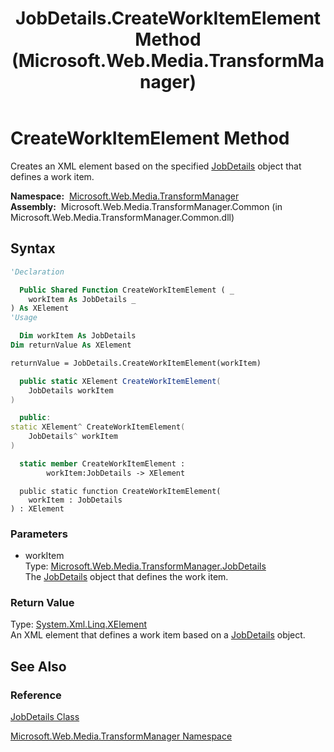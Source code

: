 ﻿---
title: JobDetails.CreateWorkItemElement Method  (Microsoft.Web.Media.TransformManager)
TOCTitle: CreateWorkItemElement Method
ms:assetid: M:Microsoft.Web.Media.TransformManager.JobDetails.CreateWorkItemElement(Microsoft.Web.Media.TransformManager.JobDetails)
ms:mtpsurl: https://msdn.microsoft.com/en-us/library/microsoft.web.media.transformmanager.jobdetails.createworkitemelement(v=VS.90)
ms:contentKeyID: 35520925
ms.date: 06/14/2012
mtps_version: v=VS.90
f1_keywords:
- Microsoft.Web.Media.TransformManager.JobDetails.CreateWorkItemElement
dev_langs:
- csharp
- jscript
- vb
- FSharp
- cpp
api_location:
- Microsoft.Web.Media.TransformManager.Common.dll
api_name:
- Microsoft.Web.Media.TransformManager.JobDetails.CreateWorkItemElement
api_type:
- Managed
topic_type:
- apiref
- kbSyntax
product_family_name: VS
ROBOTS: INDEX,FOLLOW
---

# CreateWorkItemElement Method

Creates an XML element based on the specified [JobDetails](jobdetails-class-microsoft-web-media-transformmanager.md) object that defines a work item.

**Namespace:**  [Microsoft.Web.Media.TransformManager](microsoft-web-media-transformmanager-namespace.md)  
**Assembly:**  Microsoft.Web.Media.TransformManager.Common (in Microsoft.Web.Media.TransformManager.Common.dll)

## Syntax

```vb
'Declaration

  Public Shared Function CreateWorkItemElement ( _
    workItem As JobDetails _
) As XElement
'Usage

  Dim workItem As JobDetails
Dim returnValue As XElement

returnValue = JobDetails.CreateWorkItemElement(workItem)
```

```csharp
  public static XElement CreateWorkItemElement(
    JobDetails workItem
)
```

```cpp
  public:
static XElement^ CreateWorkItemElement(
    JobDetails^ workItem
)
```

``` fsharp
  static member CreateWorkItemElement : 
        workItem:JobDetails -> XElement 
```

```jscript
  public static function CreateWorkItemElement(
    workItem : JobDetails
) : XElement
```

### Parameters

  - workItem  
    Type: [Microsoft.Web.Media.TransformManager.JobDetails](jobdetails-class-microsoft-web-media-transformmanager.md)  
    The [JobDetails](jobdetails-class-microsoft-web-media-transformmanager.md) object that defines the work item.  

### Return Value

Type: [System.Xml.Linq.XElement](https://msdn.microsoft.com/library/bb340098)  
An XML element that defines a work item based on a [JobDetails](jobdetails-class-microsoft-web-media-transformmanager.md) object.  

## See Also

### Reference

[JobDetails Class](jobdetails-class-microsoft-web-media-transformmanager.md)

[Microsoft.Web.Media.TransformManager Namespace](microsoft-web-media-transformmanager-namespace.md)

